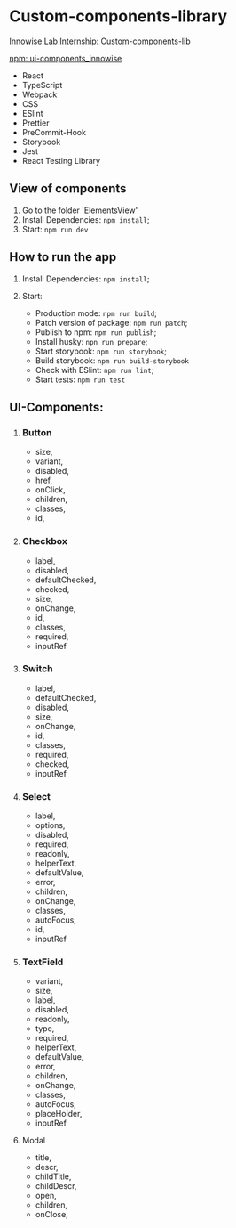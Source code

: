 # Custom-components-library

[Innowise Lab Internship: Custom-components-lib](https://drive.google.com/file/d/1C148FRnWfXVoRDslDWcYac3bEhebdIAV/view)

[npm: ui-components_innowise](https://www.npmjs.com/package/ui-components_innowise)

- React
- TypeScript
- Webpack
- CSS
- ESlint
- Prettier
- PreCommit-Hook
- Storybook
- Jest
- React Testing Library

## View of components

1. Go to the folder 'ElementsView'
2. Install Dependencies: `npm install`;
3. Start: `npm run dev`

## How to run the app

1. Install Dependencies: `npm install`;

2. Start:

   - Production mode: `npm run build`;
   - Patch version of package: `npm run patch`;
   - Publish to npm: `npm run publish`;
   - Install husky: `npn run prepare`;
   - Start storybook: `npm run storybook`;
   - Build storybook: `npm run build-storybook`
   - Check with ESlint: `npm run lint`;
   - Start tests: `npm run test`

## UI-Components:

1. ### Button

   - size,
   - variant,
   - disabled,
   - href,
   - onClick,
   - children,
   - classes,
   - id,

2. ### Checkbox

   - label,
   - disabled,
   - defaultChecked,
   - checked,
   - size,
   - onChange,
   - id,
   - classes,
   - required,
   - inputRef

3. ### Switch

   - label,
   - defaultChecked,
   - disabled,
   - size,
   - onChange,
   - id,
   - classes,
   - required,
   - checked,
   - inputRef

4. ### Select

   - label,
   - options,
   - disabled,
   - required,
   - readonly,
   - helperText,
   - defaultValue,
   - error,
   - children,
   - onChange,
   - classes,
   - autoFocus,
   - id,
   - inputRef

5. ### TextField

   - variant,
   - size,
   - label,
   - disabled,
   - readonly,
   - type,
   - required,
   - helperText,
   - defaultValue,
   - error,
   - children,
   - onChange,
   - classes,
   - autoFocus,
   - placeHolder,
   - inputRef

6. Modal

   - title,
   - descr,
   - childTitle,
   - childDescr,
   - open,
   - children,
   - onClose,
